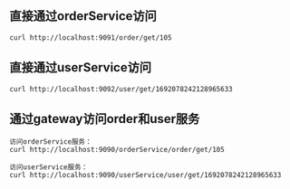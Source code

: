 
## 直接通过orderService访问
~~~
curl http://localhost:9091/order/get/105
~~~

## 直接通过userService访问
~~~
curl http://localhost:9092/user/get/1692078242128965633
~~~

## 通过gateway访问order和user服务
~~~
访问orderService服务：
curl http://localhost:9090/orderService/order/get/105

访问userService服务：
curl http://localhost:9090/userService/user/get/1692078242128965633
~~~